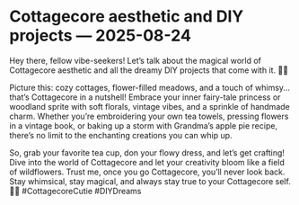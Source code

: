 # Cottagecore aesthetic and DIY projects — 2025-08-24

Hey there, fellow vibe-seekers! Let’s talk about the magical world of Cottagecore aesthetic and all the dreamy DIY projects that come with it. 🌿✨

Picture this: cozy cottages, flower-filled meadows, and a touch of whimsy... that’s Cottagecore in a nutshell! Embrace your inner fairy-tale princess or woodland sprite with soft florals, vintage vibes, and a sprinkle of handmade charm. Whether you’re embroidering your own tea towels, pressing flowers in a vintage book, or baking up a storm with Grandma’s apple pie recipe, there’s no limit to the enchanting creations you can whip up.

So, grab your favorite tea cup, don your flowy dress, and let’s get crafting! Dive into the world of Cottagecore and let your creativity bloom like a field of wildflowers. Trust me, once you go Cottagecore, you’ll never look back. Stay whimsical, stay magical, and always stay true to your Cottagecore self. 🌷💫 #CottagecoreCutie #DIYDreams